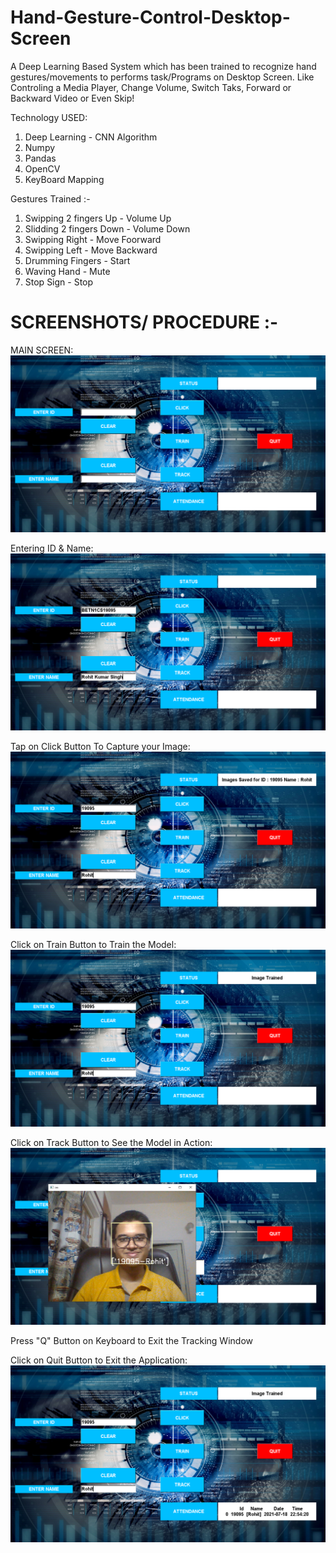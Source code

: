 # Hand-Gesture-Control-Desktop-Screen

A Deep Learning Based System which has been trained to recognize hand gestures/movements to performs task/Programs on Desktop Screen.
Like Controling a Media Player, Change Volume, Switch Taks, Forward or Backward Video or Even Skip!

Technology USED:
1) Deep Learning - CNN Algorithm
2) Numpy
3) Pandas
4) OpenCV
5) KeyBoard Mapping

Gestures Trained :-

1) Swipping 2 fingers Up - Volume Up
2) Slidding 2 fingers Down - Volume Down
3) Swipping Right - Move Foorward
4) Swipping Left - Move Backward
5) Drumming Fingers - Start
6) Waving Hand - Mute
7) Stop Sign - Stop

# SCREENSHOTS/ PROCEDURE :-
MAIN SCREEN:
![Screenshot (10)](https://github.com/rohitks483/Real-Time-Facial-Recognition-Based-Attendance-System/blob/main/ReadMe%20Files/1.png)

Entering ID & Name:
![Screenshot (10)](https://github.com/rohitks483/Real-Time-Facial-Recognition-Based-Attendance-System/blob/main/ReadMe%20Files/2.png)

Tap on Click Button To Capture your Image:
![Screenshot (11)](https://github.com/rohitks483/Real-Time-Facial-Recognition-Based-Attendance-System/blob/main/ReadMe%20Files/3.png)

Click on Train Button to Train the Model:
![Screenshot (12)](https://github.com/rohitks483/Real-Time-Facial-Recognition-Based-Attendance-System/blob/main/ReadMe%20Files/4.png)

Click on Track Button to See the Model in Action:
![Screenshot (13)](https://github.com/rohitks483/Real-Time-Facial-Recognition-Based-Attendance-System/blob/main/ReadMe%20Files/5.png)

Press "Q" Button on Keyboard to Exit the Tracking Window

Click on Quit Button to Exit the Application:
![Screenshot (11)](https://github.com/rohitks483/Real-Time-Facial-Recognition-Based-Attendance-System/blob/main/ReadMe%20Files/6.png)
